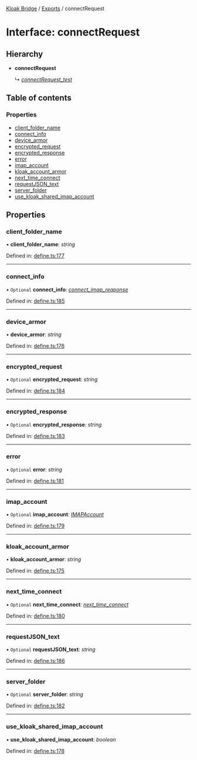 [Kloak Bridge](../README.md) / [Exports](../modules.md) / connectRequest

# Interface: connectRequest

## Hierarchy

* **connectRequest**

  ↳ [*connectRequest\_test*](connectrequest_test.md)

## Table of contents

### Properties

- [client\_folder\_name](connectrequest.md#client_folder_name)
- [connect\_info](connectrequest.md#connect_info)
- [device\_armor](connectrequest.md#device_armor)
- [encrypted\_request](connectrequest.md#encrypted_request)
- [encrypted\_response](connectrequest.md#encrypted_response)
- [error](connectrequest.md#error)
- [imap\_account](connectrequest.md#imap_account)
- [kloak\_account\_armor](connectrequest.md#kloak_account_armor)
- [next\_time\_connect](connectrequest.md#next_time_connect)
- [requestJSON\_text](connectrequest.md#requestjson_text)
- [server\_folder](connectrequest.md#server_folder)
- [use\_kloak\_shared\_imap\_account](connectrequest.md#use_kloak_shared_imap_account)

## Properties

### client\_folder\_name

• **client\_folder\_name**: *string*

Defined in: [define.ts:177](https://github.com/CoNET-project/kloak-bridge/blob/89f6f20/src/define.ts#L177)

___

### connect\_info

• `Optional` **connect\_info**: [*connect\_imap\_reqponse*](connect_imap_reqponse.md)

Defined in: [define.ts:185](https://github.com/CoNET-project/kloak-bridge/blob/89f6f20/src/define.ts#L185)

___

### device\_armor

• **device\_armor**: *string*

Defined in: [define.ts:176](https://github.com/CoNET-project/kloak-bridge/blob/89f6f20/src/define.ts#L176)

___

### encrypted\_request

• `Optional` **encrypted\_request**: *string*

Defined in: [define.ts:184](https://github.com/CoNET-project/kloak-bridge/blob/89f6f20/src/define.ts#L184)

___

### encrypted\_response

• `Optional` **encrypted\_response**: *string*

Defined in: [define.ts:183](https://github.com/CoNET-project/kloak-bridge/blob/89f6f20/src/define.ts#L183)

___

### error

• `Optional` **error**: *string*

Defined in: [define.ts:181](https://github.com/CoNET-project/kloak-bridge/blob/89f6f20/src/define.ts#L181)

___

### imap\_account

• `Optional` **imap\_account**: [*IMAPAccount*](imapaccount.md)

Defined in: [define.ts:179](https://github.com/CoNET-project/kloak-bridge/blob/89f6f20/src/define.ts#L179)

___

### kloak\_account\_armor

• **kloak\_account\_armor**: *string*

Defined in: [define.ts:175](https://github.com/CoNET-project/kloak-bridge/blob/89f6f20/src/define.ts#L175)

___

### next\_time\_connect

• `Optional` **next\_time\_connect**: [*next\_time\_connect*](next_time_connect.md)

Defined in: [define.ts:180](https://github.com/CoNET-project/kloak-bridge/blob/89f6f20/src/define.ts#L180)

___

### requestJSON\_text

• `Optional` **requestJSON\_text**: *string*

Defined in: [define.ts:186](https://github.com/CoNET-project/kloak-bridge/blob/89f6f20/src/define.ts#L186)

___

### server\_folder

• `Optional` **server\_folder**: *string*

Defined in: [define.ts:182](https://github.com/CoNET-project/kloak-bridge/blob/89f6f20/src/define.ts#L182)

___

### use\_kloak\_shared\_imap\_account

• **use\_kloak\_shared\_imap\_account**: *boolean*

Defined in: [define.ts:178](https://github.com/CoNET-project/kloak-bridge/blob/89f6f20/src/define.ts#L178)
